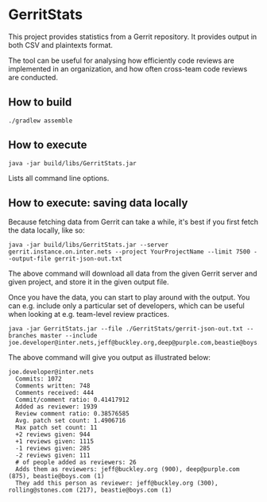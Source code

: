 # GerritStats

This project provides statistics from a Gerrit repository. It provides output in both CSV and plaintexts format.

The tool can be useful for analysing how efficiently code reviews are implemented in an organization, and how
often cross-team code reviews are conducted.

## How to build

```
./gradlew assemble
```

## How to execute

```
java -jar build/libs/GerritStats.jar
```

Lists all command line options.

## How to execute: saving data locally

Because fetching data from Gerrit can take a while, it's best if you first fetch the data locally, like so:

```
java -jar build/libs/GerritStats.jar --server gerrit.instance.on.inter.nets --project YourProjectName --limit 7500 --output-file gerrit-json-out.txt 
```

The above command will download all data from the given Gerrit server and given project, and store it in the given output file.

Once you have the data, you can start to play around with the output. You can e.g. include only a particular set of developers, which can be useful
when looking at e.g. team-level review practices.

```
java -jar GerritStats.jar --file ./GerritStats/gerrit-json-out.txt --branches master --include joe.developer@inter.nets,jeff@buckley.org,deep@purple.com,beastie@boys.com
```

The above command will give you output as illustrated below:

```
joe.developer@inter.nets
  Commits: 1072
  Comments written: 748
  Comments received: 444
  Commit/comment ratio: 0.41417912
  Added as reviewer: 1939
  Review comment ratio: 0.38576585
  Avg. patch set count: 1.4906716
  Max patch set count: 11
  +2 reviews given: 944
  +1 reviews given: 1115
  -1 reviews given: 285
  -2 reviews given: 111
  # of people added as reviewers: 26
  Adds them as reviewers: jeff@buckley.org (900), deep@purple.com (875), beastie@boys.com (1)
  They add this person as reviewer: jeff@buckley.org (300), rolling@stones.com (217), beastie@boys.com (1)
```